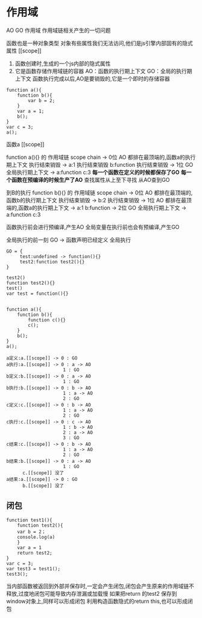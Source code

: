 # 作用域

AO GO  作用域
作用域链相关产生的一切问题

函数也是一种对象类型
对象有些属性我们无法访问,他们是js引擎内部固有的隐式属性
[[scope]]
1. 函数创建时,生成的一个js内部的隐式属性
2. 它是函数存储作用域链的容器
    AO：函数的执行期上下文
    GO：全局的执行期上下文
   函数执行完成以后,AO是要销毁的,它是一个即时的存储容器
```   
function a(){
    function b(){
        var b = 2;
    }
    var a = 1;
    b();
}
var c = 3;
a();
```
函数a [[scope]]

function a(){} 的 作用域链 scope chain
 -> 0位 AO 都排在最顶端的,函数a的执行期上下文 执行结束销毁
 -> a:1                                     执行结束销毁
    b:function                              执行结束销毁
 -> 1位 GO 全局执行期上下文 
 -> a:function 
    c:3
**每一个函数在定义的时候都保存了GO**
**每一个函数在预编译的时候生产了AO**
查找属性从上至下寻找
从AO查到GO

到B的执行
function b(){} 的 作用域链 scope chain
 -> 0位 AO 都排在最顶端的,函数b的执行期上下文   执行结束销毁
 -> b:2                                       执行结束销毁
 -> 1位 AO 都排在最顶端的,函数a的执行期上下文
 -> a:1
    b:function
 -> 2位 GO 全局执行期上下文
 -> a:function
    c:3


函数执行前会进行预编译,产生AO
全局变量在执行前也会有预编译,产生GO

全局执行的前一刻 GO -> 函数声明已经定义
全局执行
```
GO = {
     test:undefined -> function(){}
     test2:function test2(){}   
}

test2()
function test2(){}
test()
var test = function(){}


function a(){
    function b(){
        function c(){}
        c();
    }
    b();
}
a();

a定义:a.[[scope]] -> 0 : GO
a执行:a.[[scope]] -> 0 : a -> AO
                     1 : GO
b定义:b.[[scope]] -> 0 : a -> AO
                     1 : GO
b执行:b.[[scope]] -> 0 : b -> AO
                     1 : a -> AO
                     2 : GO
c定义:c.[[scope]] -> 0 : b -> AO
                     1 : a -> AO
                     2 : GO
c执行:c.[[scope]] -> 0 : c -> AO
                     1 : b -> AO
                     2 : a -> AO
                     3 : GO
c结束:c.[[scope]] -> 0 : b -> AO
                     1 : a -> AO
                     2 : GO
b结束:b.[[scope]] -> 0 : a -> AO
                     1 : GO
      c.[[scope]] 没了
a结束:a.[[scope]] -> 0 : GO
      b.[[scope]] 没了
```
## 闭包
```
function test1(){
    function test2(){
    var b = 2；
    console.log(a)
    }
    var a = 1
    return test2;
}
var c = 3;
var test3 = test1();
test3();
```
当内部函数被返回到外部并保存时,一定会产生闭包,闭包会产生原来的作用域链不释放,过度地闭包可能导致内存泄漏或加载慢
如果把return 的test2 保存到window对象上,同样可以形成闭包
利用构造函数隐式的return this,也可以形成闭包